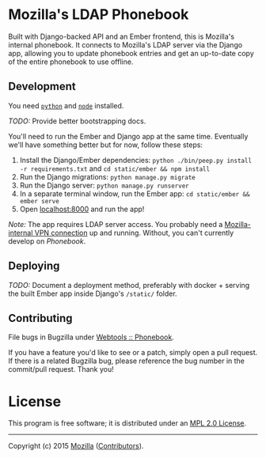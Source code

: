 Mozilla's LDAP Phonebook
========================

Built with Django-backed API and an Ember frontend, this is Mozilla's internal phonebook. It connects to Mozilla's LDAP server via the Django app, allowing you to update phonebook entries and get an up-to-date copy of the entire phonebook to use offline.

Development
-----------

You need [`python`](https://www.python.org/) and [`node`](http://nodejs.org/) installed.

_TODO:_ Provide better bootstrapping docs.

You'll need to run the Ember and Django app at the same time. Eventually we'll have something better but for now, follow these steps:

 1. Install the Django/Ember dependencies:
    `python ./bin/peep.py install -r requirements.txt`
    and
    `cd static/ember && npm install`
 2. Run the Django migrations:
    `python manage.py migrate`
 3. Run the Django server:
    `python manage.py runserver`
 4. In a separate terminal window, run the Ember app:
    `cd static/ember && ember serve`
 5. Open [localhost:8000](http://localhost:8000) and run the app!

*Note:* The app requires LDAP server access. You probably need a [Mozilla-internal VPN connection](https://mana.mozilla.org/wiki/display/SD/VPN) up and running. Without, you can't currently develop on *Phonebook*.

Deploying
---------

_TODO:_ Document a deployment method, preferably with docker + serving the built Ember app inside Django's `/static/` folder.

Contributing
------------

File bugs in Bugzilla under [Webtools :: Phonebook](https://bugzilla.mozilla.org/buglist.cgi?component=Phonebook&product=Webtools&resolution=---).

If you have a feature you'd like to see or a patch, simply open a pull request. If there is a related Bugzilla bug, please reference the bug number in the commit/pull request. Thank you!

# License

This program is free software; it is distributed under an
[MPL 2.0 License](https://github.com/mozilla/phonebook/blob/master/LICENSE).

---

Copyright (c) 2015 [Mozilla](https://mozilla.org)
([Contributors](https://github.com/mozilla/phonebook/graphs/contributors)).

